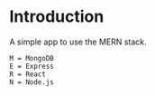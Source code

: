 # Introduction

A simple app to use the MERN stack.

```code
M = MongoDB
E = Express
R = React
N = Node.js
```